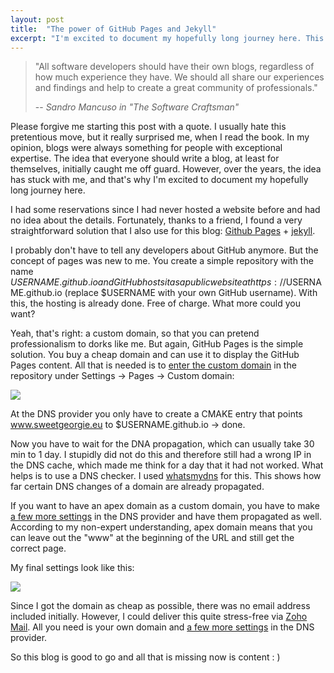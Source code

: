 ```yaml
---
layout: post
title:  "The power of GitHub Pages and Jekyll"
excerpt: "I'm excited to document my hopefully long journey here. This post will shed some light on the technical details of creating this blog."
---
```


> "All software developers should have their own blogs, regardless of how much experience they have. We should all share our experiences and findings and help to create a great community of professionals." 
>
> -- <cite>Sandro Mancuso in "The Software Craftsman"</cite>

Please forgive me starting this post with a quote. I usually hate this pretentious move, but it really surprised me, when I read the book. In my opinion, blogs were always something for people with exceptional expertise. The idea that everyone should write a blog, at least for themselves, initially caught me off guard. However, over the years, the idea has stuck with me, and that's why I'm excited to document my hopefully long journey here.

I had some reservations since I had never hosted a website before and had no idea about the details. Fortunately, thanks to a friend, I found a very straightforward solution that I also use for this blog: [Github Pages](https://pages.github.com/) + [jekyll](https://jekyllrb.com/).

I probably don't have to tell any developers about GitHub anymore. But the concept of pages was new to me. You create a simple repository with the name $USERNAME.github.io and GitHub hosts it as a public website at https://$USERNAME.github.io (replace $USERNAME with your own GitHub username). With this, the hosting is already done. Free of charge. What more could you want?

Yeah, that's right: a custom domain, so that you can pretend professionalism to dorks like me. But again, GitHub Pages is the simple solution. You buy a cheap domain and can use it to display the GitHub Pages content. All that is needed is to [enter the custom domain](https://docs.github.com/en/pages/configuring-a-custom-domain-for-your-github-pages-site/managing-a-custom-domain-for-your-github-pages-site#configuring-a-subdomain) in the repository under Settings -> Pages -> Custom domain:

![]({{site.baseurl}}/assets/images/custom_domain.png)

At the DNS provider you only have to create a CMAKE entry that points www.sweetgeorgie.eu to $USERNAME.github.io -> done.

Now you have to wait for the DNA propagation, which can usually take 30 min to 1 day. I stupidly did not do this and therefore still had a wrong IP in the DNS cache, which made me think for a day that it had not worked. What helps is to use a DNS checker. I used [whatsmydns](https://www.whatsmydns.net/) for this. This shows how far certain DNS changes of a domain are already propagated.

If you want to have an apex domain as a custom domain, you have to make [a few more settings](https://docs.github.com/en/pages/configuring-a-custom-domain-for-your-github-pages-site/managing-a-custom-domain-for-your-github-pages-site#configuring-an-apex-domain) in the DNS provider and have them propagated as well. According to my non-expert understanding, apex domain means that you can leave out the "www" at the beginning of the URL and still get the correct page.

My final settings look like this:

![]({{site.baseurl}}/assets/images/custom_domain_dns.png)

Since I got the domain as cheap as possible, there was no email address included initially. However, I could deliver this quite stress-free via [Zoho Mail](https://www.zoho.com/de/mail/). All you need is your own domain and [a few more settings](https://www.zoho.com/mail/help/adminconsole/email-hosting-setup.html) in the DNS provider.

So this blog is good to go and all that is missing now is content : ) 
